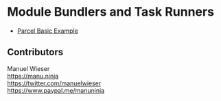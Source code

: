 # Module Bundlers and Task Runners

* [Parcel Basic Example](/parcel-basic)

## Contributors

Manuel Wieser<br>
<https://manu.ninja><br>
<https://twitter.com/manuelwieser><br>
<https://www.paypal.me/manuninja><br>
